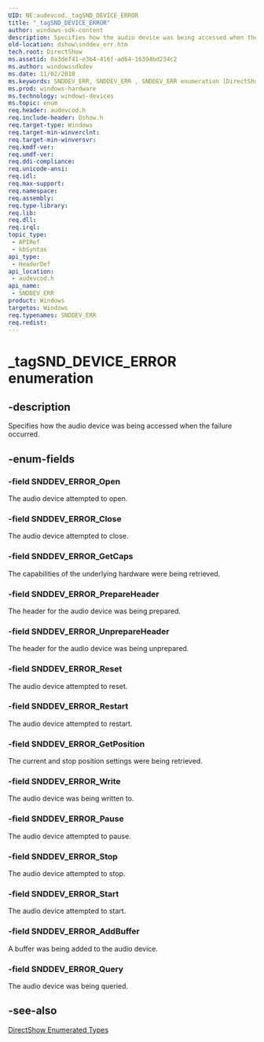 ```yaml
---
UID: NE:audevcod._tagSND_DEVICE_ERROR
title: "_tagSND_DEVICE_ERROR"
author: windows-sdk-content
description: Specifies how the audio device was being accessed when the failure occurred.
old-location: dshow\snddev_err.htm
tech.root: DirectShow
ms.assetid: 0a3def41-e3b4-416f-ad64-16394bd234c2
ms.author: windowssdkdev
ms.date: 11/02/2018
ms.keywords: SNDDEV_ERR, SNDDEV_ERR , SNDDEV_ERR enumeration [DirectShow], SNDDEV_ERREnumeration, SNDDEV_ERROR_AddBuffer, SNDDEV_ERROR_Close, SNDDEV_ERROR_GetCaps, SNDDEV_ERROR_GetPosition, SNDDEV_ERROR_Open, SNDDEV_ERROR_Pause, SNDDEV_ERROR_PrepareHeader, SNDDEV_ERROR_Query, SNDDEV_ERROR_Reset, SNDDEV_ERROR_Restart, SNDDEV_ERROR_Start, SNDDEV_ERROR_Stop, SNDDEV_ERROR_UnprepareHeader, SNDDEV_ERROR_Write, _tagSND_DEVICE_ERROR, audevcod/SNDDEV_ERR, audevcod/SNDDEV_ERROR_AddBuffer, audevcod/SNDDEV_ERROR_Close, audevcod/SNDDEV_ERROR_GetCaps, audevcod/SNDDEV_ERROR_GetPosition, audevcod/SNDDEV_ERROR_Open, audevcod/SNDDEV_ERROR_Pause, audevcod/SNDDEV_ERROR_PrepareHeader, audevcod/SNDDEV_ERROR_Query, audevcod/SNDDEV_ERROR_Reset, audevcod/SNDDEV_ERROR_Restart, audevcod/SNDDEV_ERROR_Start, audevcod/SNDDEV_ERROR_Stop, audevcod/SNDDEV_ERROR_UnprepareHeader, audevcod/SNDDEV_ERROR_Write, dshow.snddev_err
ms.prod: windows-hardware
ms.technology: windows-devices
ms.topic: enum
req.header: audevcod.h
req.include-header: Dshow.h
req.target-type: Windows
req.target-min-winverclnt: 
req.target-min-winversvr: 
req.kmdf-ver: 
req.umdf-ver: 
req.ddi-compliance: 
req.unicode-ansi: 
req.idl: 
req.max-support: 
req.namespace: 
req.assembly: 
req.type-library: 
req.lib: 
req.dll: 
req.irql: 
topic_type:
 - APIRef
 - kbSyntax
api_type:
 - HeaderDef
api_location:
 - audevcod.h
api_name:
 - SNDDEV_ERR
product: Windows
targetos: Windows
req.typenames: SNDDEV_ERR
req.redist: 
---
```


# _tagSND_DEVICE_ERROR enumeration


## -description



Specifies how the audio device was being accessed when the failure occurred.




## -enum-fields




### -field SNDDEV_ERROR_Open

The audio device attempted to open.
          


### -field SNDDEV_ERROR_Close

The audio device attempted to close.
          


### -field SNDDEV_ERROR_GetCaps

The capabilities of the underlying hardware were being retrieved.
          


### -field SNDDEV_ERROR_PrepareHeader

The header for the audio device was being prepared.
          


### -field SNDDEV_ERROR_UnprepareHeader

The header for the audio device was being unprepared.
          


### -field SNDDEV_ERROR_Reset

The audio device attempted to reset.
          


### -field SNDDEV_ERROR_Restart

The audio device attempted to restart.
          


### -field SNDDEV_ERROR_GetPosition

The current and stop position settings were being retrieved.
          


### -field SNDDEV_ERROR_Write

The audio device was being written to.
          


### -field SNDDEV_ERROR_Pause

The audio device attempted to pause.
          


### -field SNDDEV_ERROR_Stop

The audio device attempted to stop.
          


### -field SNDDEV_ERROR_Start

The audio device attempted to start.
          


### -field SNDDEV_ERROR_AddBuffer

A buffer was being added to the audio device.
          


### -field SNDDEV_ERROR_Query

The audio device was being queried.
          


## -see-also




<a href="https://msdn.microsoft.com/74467006-b077-49c0-8573-f939ac3d3444">DirectShow Enumerated Types</a>
 

 

